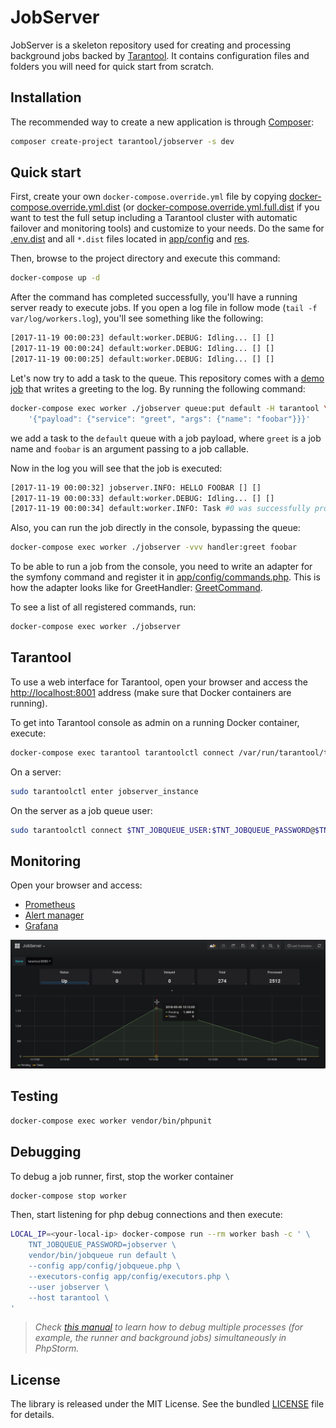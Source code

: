 # JobServer

JobServer is a skeleton repository used for creating and processing background jobs 
backed by [Tarantool](http://tarantool.org/). It contains configuration files and folders 
you will need for quick start from scratch.


## Installation

The recommended way to create a new application is through [Composer](http://getcomposer.org):

```sh
composer create-project tarantool/jobserver -s dev
```


## Quick start

First, create your own `docker-compose.override.yml` file by copying 
[docker-compose.override.yml.dist](docker-compose.override.yml.dist) (or 
[docker-compose.override.yml.full.dist](docker-compose.override.yml.full.dist) if you want to test the full setup 
including a Tarantool cluster with automatic failover and monitoring tools) and customize to your needs. 
Do the same for [.env.dist](.env.dist) and all `*.dist` files located in [app/config](app/config) and [res](res).

Then, browse to the project directory and execute this command:

```sh
docker-compose up -d
```

After the command has completed successfully, you'll have a running server ready to execute jobs.
If you open a log file in follow mode (`tail -f var/log/workers.log`), you'll see something like the following:

```sh
[2017-11-19 00:00:23] default:worker.DEBUG: Idling... [] []
[2017-11-19 00:00:24] default:worker.DEBUG: Idling... [] []
[2017-11-19 00:00:25] default:worker.DEBUG: Idling... [] []
```

Let's now try to add a task to the queue. This repository comes with a [demo job](src/UseCase/Greet/GreetHandler.php)
that writes a greeting to the log. By running the following command: 


```sh
docker-compose exec worker ./jobserver queue:put default -H tarantool \
    '{"payload": {"service": "greet", "args": {"name": "foobar"}}}'
```

we add a task to the `default` queue with a job payload, 
where `greet` is a job name and `foobar` is an argument passing to a job callable. 

Now in the log you will see that the job is executed:

```sh
[2017-11-19 00:00:32] jobserver.INFO: HELLO FOOBAR [] []
[2017-11-19 00:00:33] default:worker.DEBUG: Idling... [] []
[2017-11-19 00:00:34] default:worker.INFO: Task #0 was successfully processed. {"payload":{"args":{"name":"foobar"},"service":"greet"}} []
``` 

Also, you can run the job directly in the console, bypassing the queue:

```sh
docker-compose exec worker ./jobserver -vvv handler:greet foobar
```

To be able to run a job from the console, you need to write an adapter for the symfony command 
and register it in [app/config/commands.php](app/config/commands.php). This is how the adapter 
looks like for GreetHandler: [GreetCommand](src/UseCase/Greet/GreetCommand.php).

To see a list of all registered commands, run:

```sh
docker-compose exec worker ./jobserver
```


## Tarantool

To use a web interface for Tarantool, open your browser and access 
the [http://localhost:8001](http://localhost:8001/) address (make sure that 
Docker containers are running).

To get into Tarantool console as admin on a running Docker container, execute:

```sh
docker-compose exec tarantool tarantoolctl connect /var/run/tarantool/tarantool.sock
```

On a server:

```sh
sudo tarantoolctl enter jobserver_instance
```

On the server as a job queue user:

```sh
sudo tarantoolctl connect $TNT_JOBQUEUE_USER:$TNT_JOBQUEUE_PASSWORD@$TNT_JOBQUEUE_HOST:3301
```


## Monitoring

Open your browser and access:

 * [Prometheus](http://localhost:9090/) 
 * [Alert manager](http://localhost:9093/)
 * [Grafana](http://localhost:3000/) 

![Grafana](/res/grafana/screenshot.png)


## Testing

```sh
docker-compose exec worker vendor/bin/phpunit
```


## Debugging

To debug a job runner, first, stop the worker container

```sh
docker-compose stop worker
``` 

Then, start listening for php debug connections and then execute:

```sh
LOCAL_IP=<your-local-ip> docker-compose run --rm worker bash -c ' \
    TNT_JOBQUEUE_PASSWORD=jobserver \
    vendor/bin/jobqueue run default \
    --config app/config/jobqueue.php \
    --executors-config app/config/executors.php \
    --user jobserver \
    --host tarantool \
'
```

> *Check [this manual](https://confluence.jetbrains.com/display/PhpStorm/Simultaneous+debugging+sessions+with+PhpStorm) 
> to learn how to debug multiple processes (for example, the runner and background jobs) 
> simultaneously in PhpStorm.*


## License

The library is released under the MIT License. See the bundled [LICENSE](LICENSE) file for details.
